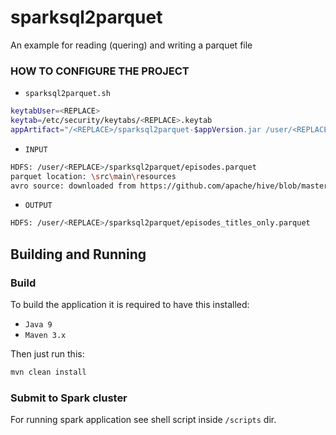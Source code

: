 # sparksql2parquet
An example for reading (quering) and writing a parquet file

### HOW TO CONFIGURE THE PROJECT
- `sparksql2parquet.sh`
```sh
keytabUser=<REPLACE>
keytab=/etc/security/keytabs/<REPLACE>.keytab
appArtifact="/<REPLACE>/sparksql2parquet-$appVersion.jar /user/<REPLACE>/sparksql2parquet/"
```
- `INPUT`
```sh
HDFS: /user/<REPLACE>/sparksql2parquet/episodes.parquet
parquet location: \src\main\resources
avro source: downloaded from https://github.com/apache/hive/blob/master/data/files/episodes.avro
```
- `OUTPUT`
```sh
HDFS: /user/<REPLACE>/sparksql2parquet/episodes_titles_only.parquet
```

## Building and Running

### Build
To build the application it is required to have this installed:
- `Java 9`
- `Maven 3.x`

Then just run this:
```sh
mvn clean install
```

### Submit to Spark cluster
For running spark application see shell script inside `/scripts` dir.